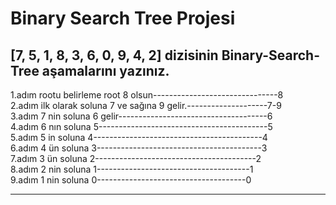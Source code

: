 # Binary Search Tree Projesi
## [7, 5, 1, 8, 3, 6, 0, 9, 4, 2] dizisinin Binary-Search-Tree aşamalarını yazınız.
1.adım rootu belirleme root 8 olsun-------------------------------8                  
2.adım ilk olarak soluna 7 ve sağına 9 gelir.--------------------7-9            
3.adım 7 nin soluna 6 gelir-------------------------------------6            
4.adım 6 nın soluna 5------------------------------------------5             
5.adım 5 in soluna 4------------------------------------------4              
6.adım 4 ün soluna 3-----------------------------------------3               
7.adım 3 ün soluna 2----------------------------------------2            
8.adım 2 nin soluna 1--------------------------------------1             
9.adım 1 nin soluna 0-------------------------------------0         
**************         
